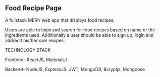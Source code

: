 ## Food Recipe Page

A fullstack MERN web app that displays food recipes.

Users are able to login and search for food recipes based on name or the ingredients used.
Additionally a user should be able to sign up, login and add/edit his/her own recipes.

TECHNOLOGY STACK

Frontend- ReactJS, MaterialUI

Backend- NodeJS, ExpressJS, JWT, MongoDB, Bcryptjs, Mongoose


